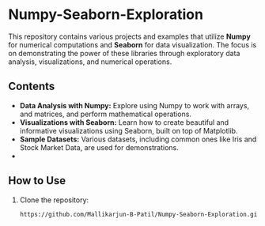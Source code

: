 # Numpy-Seaborn-Exploration

This repository contains various projects and examples that utilize **Numpy** for numerical computations and **Seaborn** for data visualization. The focus is on demonstrating the power of these libraries through exploratory data analysis, visualizations, and numerical operations.

## Contents

- **Data Analysis with Numpy:** Explore using Numpy to work with arrays, and matrices, and perform mathematical operations.
- **Visualizations with Seaborn:** Learn how to create beautiful and informative visualizations using Seaborn, built on top of Matplotlib.
- **Sample Datasets:** Various datasets, including common ones like Iris and Stock Market Data, are used for demonstrations.
- 

## How to Use
1. Clone the repository:
   ```bash
   https://github.com/Mallikarjun-B-Patil/Numpy-Seaborn-Exploration.git
